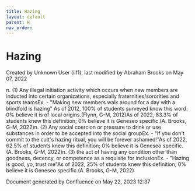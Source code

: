 ```yaml
---
title: Hazing
layout: default
parent: H
nav_order:
---
```


# Hazing

Created by  Unknown User (iif1), last modified by  Abraham Brooks on May 07, 2022

n. (1) Any illegal initiation activity which occurs when new members are inducted into certain organizations, especially fraternities/sororities and sports teamsEx. - &quot;Making new members walk around for a day with a blindfold is hazing&quot; As of 2012, 100% of students surveyed know this word. 0% believe it is of local origins.(Flynn, G-M, 2012)As of 2022, 83.3% of students knew this definition; 0% believe it is Geneseo specific.(A. Brooks, G-M, 2022)n. (2) Any social coercion or pressure to drink or use substances in order to be accepted into the social groupEx. - &quot;If you don't commit to the cult's hazing ritual, you will be forever ashamed!&quot;As of 2022, 62.5% of students knew this definition; 0% believe it is Geneseo specific.(A. Brooks, G-M, 2022)n. (3) the act of having any condition other than goodness, decency, or competence as a requisite for inclusionEx. - &quot;Hazing is good, yo, trust me&quot;As of 2022, 25% of students knew this definition; 0% believe it is Geneseo specific.(A. Brooks, G-M, 2022)

Document generated by Confluence on May 22, 2023 12:37


